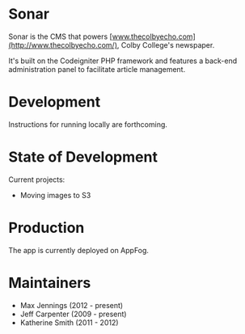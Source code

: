 Sonar
=====

Sonar is the CMS that powers [www.thecolbyecho.com](http://www.thecolbyecho.com/), Colby College's newspaper.

It's built on the Codeigniter PHP framework and features a back-end administration panel to facilitate article management.

Development
===========

Instructions for running locally are forthcoming.

State of Development
====================

Current projects:

- Moving images to S3

Production
==========

The app is currently deployed on AppFog.

Maintainers
===========

- Max Jennings (2012 - present)
- Jeff Carpenter (2009 - present)
- Katherine Smith (2011 - 2012)
